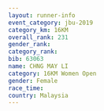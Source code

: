 ```yaml
---
layout: runner-info 
event_category: jbu-2019 
category_km: 16KM  
overall_rank: 231
gender_rank: 
category_rank: 
bib: 63063
name: CHNG MAY LI
category: 16KM Women Open
gender: Female
race_time: 
country: Malaysia
---
```

